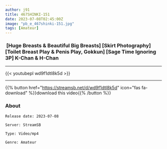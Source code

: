 ```yaml
---
author: j91
title: 467SHINKI-151
date: 2023-07-08T02:45:00Z
image: "pb_e_467shinki-151.jpg"
tags: [Amateur]
---
```


###  [Huge Breasts & Beautiful Big Breasts] [Skirt Photography] [Toilet Breast Play & Penis Play, Gokkun] [Sage Time Ignoring 3P] K-Chan & H-Chan
___

{{< youtubepl wd9f1dtl8k5d >}}
___

{{% button href="https://streamsb.net/d/wd9f1dtl8k5d" icon="fas fa-download" %}}download this video{{% /button %}}
### About

`Release date: 2023-07-08`

`Server: StreamSB`

`Type: Video/mp4`

`Genre:	Amateur`